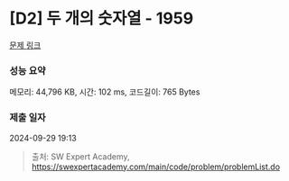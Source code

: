 # [D2] 두 개의 숫자열 - 1959 

[문제 링크](https://swexpertacademy.com/main/code/problem/problemDetail.do?contestProbId=AV5PpoFaAS4DFAUq) 

### 성능 요약

메모리: 44,796 KB, 시간: 102 ms, 코드길이: 765 Bytes

### 제출 일자

2024-09-29 19:13



> 출처: SW Expert Academy, https://swexpertacademy.com/main/code/problem/problemList.do